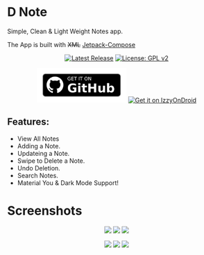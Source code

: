 # D Note

Simple, Clean & Light Weight Notes app.

The App is built with ~~XML~~ [Jetpack-Compose](https://developer.android.com/jetpack/compose)

<div align="center">

[![Latest Release](https://img.shields.io/github/v/release/MahmoudRH/D_Note.svg?logo=github&style=for-the-badge)](https://github.com/MahmoudRH/D_Note/releases/latest)
[![License: GPL v2](https://img.shields.io/badge/License-GPLv2-blue.svg?style=for-the-badge)](https://www.gnu.org/licenses/gpl-2.0)


[<img src="https://raw.githubusercontent.com/deckerst/common/main/assets/get-it-on-github.png"
      alt='Get it on GitHub'
      height="80">](https://github.com/MahmoudRH/D_Note/releases/latest) 
[<img src="https://gitlab.com/IzzyOnDroid/repo/-/raw/master/assets/IzzyOnDroid.png"
      alt='Get it on IzzyOnDroid'
      height="80">](https://apt.izzysoft.de/fdroid/index/apk/com.mahmoudrh.roomxml)

</div>



## Features:
 - View All Notes
 - Adding a Note.
 - Updateing a Note.
 - Swipe to Delete a Note.
 - Undo Deletion.
 - Search Notes. 
 - Material You & Dark Mode Support! 
# Screenshots
<div align="center">
<img src="https://github.com/MahmoudRH/RoomXML/blob/compose/screenshots/all_notes_light.png" width="250" style="max-width:100%;"> <img src="https://github.com/MahmoudRH/RoomXML/blob/compose/screenshots/add_new.png" width="250" style="max-width:100%;"> <img src="https://github.com/MahmoudRH/RoomXML/blob/compose/screenshots/search.png" width="250" style="max-width:100%;">

<img src="https://github.com/MahmoudRH/RoomXML/blob/compose/screenshots/all_notes_dark.png" width="250" style="max-width:100%;"> <img src="https://github.com/MahmoudRH/RoomXML/blob/compose/screenshots/deletion.png" width="250" style="max-width:100%;"> <img src="https://github.com/MahmoudRH/RoomXML/blob/compose/screenshots/sorting.png" width="250" style="max-width:100%;">
 </div>

